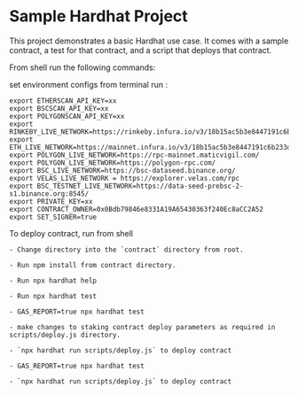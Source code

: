 # Sample Hardhat Project

This project demonstrates a basic Hardhat use case. It comes with a sample contract, a test for that contract, and a script that deploys that contract.

From shell run the following commands:

set environment configs from terminal run :

```
export ETHERSCAN_API_KEY=xx
export BSCSCAN_API_KEY=xx
export POLYGONSCAN_API_KEY=xx
export RINKEBY_LIVE_NETWORK=https://rinkeby.infura.io/v3/18b15ac5b3e8447191c6b233dcd2ce14
export ETH_LIVE_NETWORK=https://mainnet.infura.io/v3/18b15ac5b3e8447191c6b233dcd2ce14
export POLYGON_LIVE_NETWORK=https://rpc-mainnet.maticvigil.com/
export POLYGON_LIVE_NETWORK=https://polygon-rpc.com/
export BSC_LIVE_NETWORK=https://bsc-dataseed.binance.org/
export VELAS_LIVE_NETWORK = https://explorer.velas.com/rpc
export BSC_TESTNET_LIVE_NETWORK=https://data-seed-prebsc-2-s1.binance.org:8545/
export PRIVATE_KEY=xx
export CONTRACT_OWNER=0x0Bdb79846e8331A19A65430363f240Ec8aCC2A52
export SET_SIGNER=true
```

To deploy contract, run from shell

```
- Change directory into the `contract` directory from root.

- Run npm install from contract directory.

- Run npx hardhat help

- Run npx hardhat test

- GAS_REPORT=true npx hardhat test

- make changes to staking contract deploy parameters as required in scripts/deploy.js directory.

- `npx hardhat run scripts/deploy.js` to deploy contract

- GAS_REPORT=true npx hardhat test

- `npx hardhat run scripts/deploy.js` to deploy contract

```
